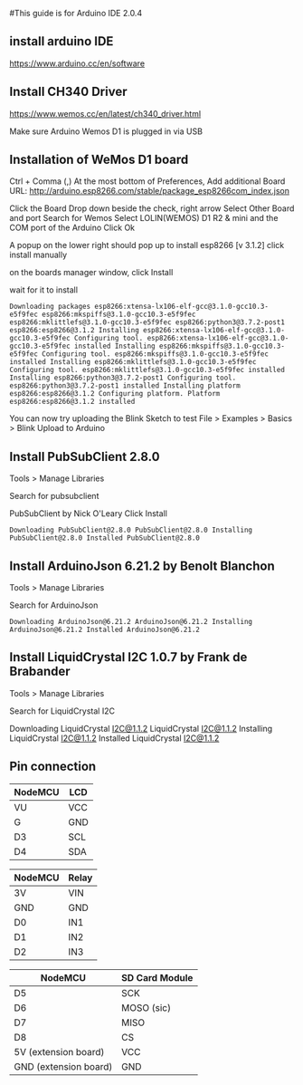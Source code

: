 #This guide is for Arduino IDE 2.0.4
## install arduino IDE
https://www.arduino.cc/en/software

## Install CH340 Driver
https://www.wemos.cc/en/latest/ch340_driver.html

Make sure Arduino Wemos D1 is plugged in via USB
## Installation of WeMos D1 board
Ctrl + Comma (,)
At the most bottom of Preferences,
Add additional Board URL: http://arduino.esp8266.com/stable/package_esp8266com_index.json

Click the Board Drop down beside the check, right arrow
Select Other Board and port
Search for Wemos
Select LOLIN(WEMOS) D1 R2 & mini
and the COM port of the Arduino 
Click Ok

A popup on the lower right should pop up to install esp8266 [v 3.1.2]
click install manually

on the boards manager window, click Install

wait for it to install

``
Downloading packages
esp8266:xtensa-lx106-elf-gcc@3.1.0-gcc10.3-e5f9fec
esp8266:mkspiffs@3.1.0-gcc10.3-e5f9fec
esp8266:mklittlefs@3.1.0-gcc10.3-e5f9fec
esp8266:python3@3.7.2-post1
esp8266:esp8266@3.1.2
Installing esp8266:xtensa-lx106-elf-gcc@3.1.0-gcc10.3-e5f9fec
Configuring tool.
esp8266:xtensa-lx106-elf-gcc@3.1.0-gcc10.3-e5f9fec installed
Installing esp8266:mkspiffs@3.1.0-gcc10.3-e5f9fec
Configuring tool.
esp8266:mkspiffs@3.1.0-gcc10.3-e5f9fec installed
Installing esp8266:mklittlefs@3.1.0-gcc10.3-e5f9fec
Configuring tool.
esp8266:mklittlefs@3.1.0-gcc10.3-e5f9fec installed
Installing esp8266:python3@3.7.2-post1
Configuring tool.
esp8266:python3@3.7.2-post1 installed
Installing platform esp8266:esp8266@3.1.2
Configuring platform.
Platform esp8266:esp8266@3.1.2 installed
``

You can now try uploading the Blink Sketch to test
File > Examples > Basics > Blink
Upload to Arduino


## Install PubSubClient 2.8.0
Tools > Manage Libraries

Search for pubsubclient

PubSubClient by Nick O'Leary
Click Install

``
Downloading PubSubClient@2.8.0
PubSubClient@2.8.0
Installing PubSubClient@2.8.0
Installed PubSubClient@2.8.0
``


## Install ArduinoJson 6.21.2 by Benolt Blanchon
Tools > Manage Libraries

Search for ArduinoJson


``
Downloading ArduinoJson@6.21.2
ArduinoJson@6.21.2
Installing ArduinoJson@6.21.2
Installed ArduinoJson@6.21.2
``

## Install LiquidCrystal I2C 1.0.7 by Frank de Brabander

Tools > Manage Libraries

Search for LiquidCrystal I2C

Downloading LiquidCrystal I2C@1.1.2
LiquidCrystal I2C@1.1.2
Installing LiquidCrystal I2C@1.1.2
Installed LiquidCrystal I2C@1.1.2

## Pin connection

| NodeMCU | LCD |
|---------|-----|
| VU      | VCC |
| G       | GND |
| D3      | SCL |
| D4      | SDA |

| NodeMCU | Relay |
|---------|-------|
| 3V      | VIN   |
| GND     | GND   |
| D0      | IN1   |
| D1      | IN2   |
| D2      | IN3   | 

| NodeMCU               | SD Card Module |
|-----------------------|----------------|
| D5                    | SCK            |
| D6                    | MOSO (sic)     |
| D7                    | MISO           |
| D8                    | CS             |
| 5V (extension board)  | VCC            |
| GND (extension board) | GND            |